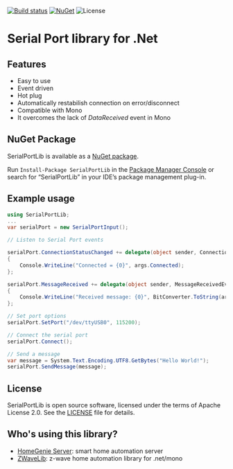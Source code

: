 [![Build status](https://ci.appveyor.com/api/projects/status/r9fcyt98fjmygwu6?svg=true)](https://ci.appveyor.com/project/genemars/serialport-lib-dotnet)
[![NuGet](https://img.shields.io/nuget/v/SerialPortLib.svg)](https://www.nuget.org/packages/SerialPortLib/)
![License](https://img.shields.io/github/license/genielabs/serialport-lib-dotnet.svg)

# Serial Port library for .Net

## Features

- Easy to use
- Event driven
- Hot plug
- Automatically restabilish connection on error/disconnect
- Compatible with Mono
- It overcomes the lack of *DataReceived* event in Mono

## NuGet Package

SerialPortLib  is available as a [NuGet package](https://www.nuget.org/packages/SerialPortLib).

Run `Install-Package SerialPortLib` in the [Package Manager Console](http://docs.nuget.org/docs/start-here/using-the-package-manager-console) or search for “SerialPortLib” in your IDE’s package management plug-in.

## Example usage

```csharp
using SerialPortLib;
...
var serialPort = new SerialPortInput();

// Listen to Serial Port events

serialPort.ConnectionStatusChanged += delegate(object sender, ConnectionStatusChangedEventArgs args) 
{
    Console.WriteLine("Connected = {0}", args.Connected);
};

serialPort.MessageReceived += delegate(object sender, MessageReceivedEventArgs args)
{
    Console.WriteLine("Received message: {0}", BitConverter.ToString(args.Data));
};

// Set port options
serialPort.SetPort("/dev/ttyUSB0", 115200);

// Connect the serial port
serialPort.Connect();

// Send a message
var message = System.Text.Encoding.UTF8.GetBytes("Hello World!");
serialPort.SendMessage(message);
```

## License

SerialPortLib is open source software, licensed under the terms of Apache License 2.0. See the [LICENSE](LICENSE) file for details.


## Who's using this library?

- [HomeGenie Server](http://github.com/genielabs/HomeGenie): smart home automation server
- [ZWaveLib](https://github.com/genielabs/zwave-lib-dotnet): z-wave home automation library for .net/mono
